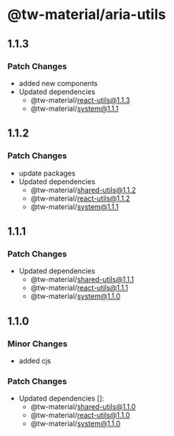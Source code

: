 # @tw-material/aria-utils

## 1.1.3

### Patch Changes

- added new components
- Updated dependencies
  - @tw-material/react-utils@1.1.3
  - @tw-material/system@1.1.1

## 1.1.2

### Patch Changes

- update packages
- Updated dependencies
  - @tw-material/shared-utils@1.1.2
  - @tw-material/react-utils@1.1.2
  - @tw-material/system@1.1.1

## 1.1.1

### Patch Changes

- Updated dependencies
  - @tw-material/shared-utils@1.1.1
  - @tw-material/react-utils@1.1.1
  - @tw-material/system@1.1.0

## 1.1.0

### Minor Changes

- added cjs

### Patch Changes

- Updated dependencies []:
  - @tw-material/shared-utils@1.1.0
  - @tw-material/react-utils@1.1.0
  - @tw-material/system@1.1.0
